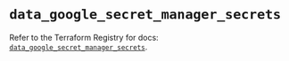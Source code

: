 # `data_google_secret_manager_secrets`

Refer to the Terraform Registry for docs: [`data_google_secret_manager_secrets`](https://registry.terraform.io/providers/hashicorp/google/6.44.0/docs/data-sources/secret_manager_secrets).
